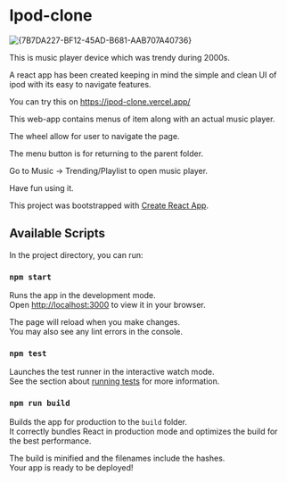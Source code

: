 # Ipod-clone

![{7B7DA227-BF12-45AD-B681-AAB707A40736}](https://github.com/user-attachments/assets/482bd317-dba9-4308-80f1-63d8f1726bf2)


This is music player device which was trendy during 2000s. 

A react app has been created keeping in mind the simple and clean UI of ipod with its easy to navigate features. 

You can try this on https://ipod-clone.vercel.app/

This web-app contains menus of item along with an actual music player. 

The wheel allow for user to navigate the page.

The menu button is for returning to the parent folder.

Go to Music -> Trending/Playlist to open music player.

Have fun using it.

This project was bootstrapped with [Create React App](https://github.com/facebook/create-react-app).

## Available Scripts

In the project directory, you can run:

### `npm start`

Runs the app in the development mode.\
Open [http://localhost:3000](http://localhost:3000) to view it in your browser.

The page will reload when you make changes.\
You may also see any lint errors in the console.

### `npm test`

Launches the test runner in the interactive watch mode.\
See the section about [running tests](https://facebook.github.io/create-react-app/docs/running-tests) for more information.

### `npm run build`

Builds the app for production to the `build` folder.\
It correctly bundles React in production mode and optimizes the build for the best performance.

The build is minified and the filenames include the hashes.\
Your app is ready to be deployed!
